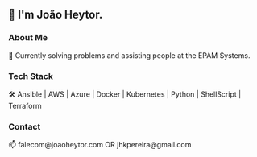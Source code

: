 ## 👋 I'm João Heytor.

<h3>About Me</h3>
💼 Currently solving problems and assisting people at the EPAM Systems.

<h3>Tech Stack</h3>
🛠 Ansible | AWS | Azure | Docker | Kubernetes | Python | ShellScript | Terraform

<h3>Contact</h3>
📫 falecom@joaoheytor.com OR jhkpereira@gmail.com
